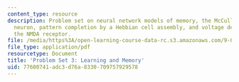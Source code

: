 ```yaml
---
content_type: resource
description: Problem set on neural network models of memory, the McCulloch-Pitts model
  neuron, pattern completion by a Hebbian cell assembly, and voltage dependence of
  the NMDA receptor.
file: /media/https%3A/open-learning-course-data-rc.s3.amazonaws.com/9-01-introduction-to-neuroscience-fall-2007/77600741adc3d76a8330709757929578_pset3.pdf
file_type: application/pdf
resourcetype: Document
title: 'Problem Set 3: Learning and Memory'
uid: 77600741-adc3-d76a-8330-709757929578
---
```

